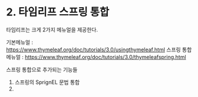 # 2. 타임리프 스프링 통합

타임리프는 크게 2가지 메뉴얼을 제공한다.

기본메뉴얼 : https://www.thymeleaf.org/doc/tutorials/3.0/usingthymeleaf.html
스프링 통합 메뉴얼 : https://www.thymeleaf.org/doc/tutorials/3.0/thymeleafspring.html

스프링 통합으로 추가되는 기능들
1. 스프링의 SprignEL 문법 통합
2. 
